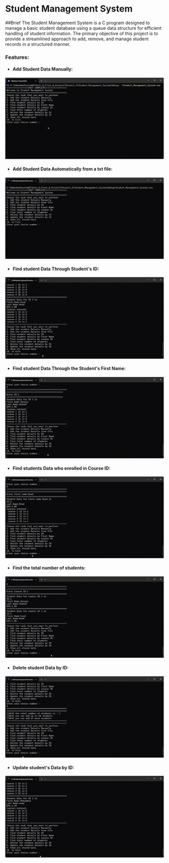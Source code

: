 
# Student Management System

##Brief
The Student Management System is a C program designed to manage a basic student database using a queue data structure for efficient handling of student information. The primary objective of this project is to provide a streamlined approach to add, remove, and manage student records in a structured manner.
### Features:
- ####  Add Student Data Manually:
![ Add Student Data Manually](https://github.com/ArsanyMounir/Student_Management_System/blob/main/gifs/Add%20Manually.gif)

- ####  Add Student Data Automatically from a txt file:
![Add Student Data Automatically from a txt file](https://github.com/ArsanyMounir/Student_Management_System/blob/main/gifs/Add%20File.gif)

- ####  Find student Data Through Student's ID:
![Find student Data Through Student's ID](https://github.com/ArsanyMounir/Student_Management_System/blob/main/gifs/Find%20ID.gif)

- ####   Find student Data Through the Student's First Name:
![Find student Data Through the Student's First Name](https://github.com/ArsanyMounir/Student_Management_System/blob/main/gifs/Find%20Name.gif)

- ####  Find students Data who enrolled in Course ID:
![Find students Data who enrolled in Course ID](https://github.com/ArsanyMounir/Student_Management_System/blob/main/gifs/Find%20Course%20ID.gif)

- ####  Find the total number of students:
![Find the total number of students](https://github.com/ArsanyMounir/Student_Management_System/blob/main/gifs/Find%20Student%20Number.gif)

- ####  Delete student Data by ID:
![Delete a student Data by ID](https://github.com/ArsanyMounir/Student_Management_System/blob/main/gifs/Delete%20Student%20ID.gif)

- ####  Update student's Data by ID:
![Update student's Data by ID](https://github.com/ArsanyMounir/Student_Management_System/blob/main/gifs/Update%20ID.gif)
